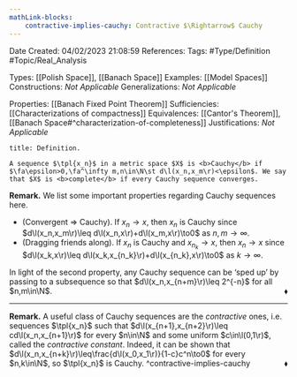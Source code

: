 ```yaml
---
mathLink-blocks:
    contractive-implies-cauchy: Contractive $\Rightarrow$ Cauchy
---
```


<div class="topSpace"></div>

Date Created: 04/02/2023 21:08:59
References:
Tags: #Type/Definition #Topic/Real_Analysis

Types: [[Polish Space]], [[Banach Space]]
Examples: [[Model Spaces]]
Constructions: <i>Not Applicable</i>
Generalizations: <i>Not Applicable</i>

Properties: [[Banach Fixed Point Theorem]]
Sufficiencies: [[Characterizations of compactness]]
Equivalences: [[Cantor's Theorem]], [[Banach Space#^characterization-of-completeness]]
Justifications: <i>Not Applicable</i>

``` ad-Definition
title: Definition.

A sequence $\tpl{x_n}$ in a metric space $X$ is <b>Cauchy</b> if $\fa\epsilon>0,\fa^\infty m,n\in\N\st d\l(x_n,x_m\r)<\epsilon$. We say that $X$ is <b>complete</b> if every Cauchy sequence converges.

```

<b>Remark.</b> We list some important properties regarding Cauchy sequences here.
* (Convergent $\Rightarrow$ Cauchy). If $x_n\to x$, then $x_n$ is Cauchy since $d\l(x_n,x_m\r)\leq d\l(x_n,x\r)+d\l(x_m,x\r)\to0$ as $n,m\to\infty$.
* (Dragging friends along). If $x_n$ is Cauchy and $x_{n_k}\to x$, then $x_n\to x$ since $d\l(x_k,x\r)\leq d\l(x_k,x_{n_k}\r)+d\l(x_{n_k},x\r)\to0$ as $k\to\infty$.

In light of the second property, any Cauchy sequence can be ‘sped up’ by passing to a subsequence so that $d\l(x_n,x_{n+m}\r)\leq 2^{-n}$ for all $n,m\in\N$.<span style="float:right;">$\blacklozenge$</span>

---

<b>Remark.</b> A useful class of Cauchy sequences are the <i>contractive</i> ones, i.e. sequences $\tpl{x_n}$ such that $d\l(x_{n+1},x_{n+2}\r)\leq cd\l(x_n,x_{n+1}\r)$ for every $n\in\N$ and some uniform $c\in\l(0,1\r)$, called the <i>contractive constant</i>. Indeed, it can be shown that $d\l(x_n,x_{n+k}\r)\leq\frac{d\l(x_0,x_1\r)}{1-c}c^n\to0$ for every $n,k\in\N$, so $\tpl{x_n}$ is Cauchy.<span style="float:right;">$\blacklozenge$</span> ^contractive-implies-cauchy
